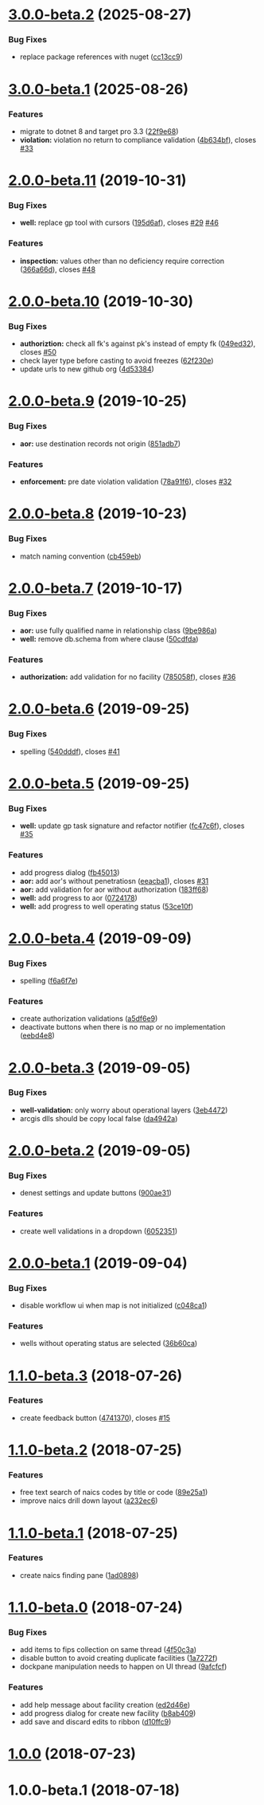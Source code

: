 # [3.0.0-beta.2](https://github.com/agrc/uic-addin/compare/3.0.0-beta.1...3.0.0-beta.2) (2025-08-27)


### Bug Fixes

* replace package references with nuget ([cc13cc9](https://github.com/agrc/uic-addin/commit/cc13cc9b76044d32c7ded3492dd60185bd7e6d45))



# [3.0.0-beta.1](https://github.com/agrc/uic-addin/compare/2.0.0-beta.11...3.0.0-beta.1) (2025-08-26)


### Features

* migrate to dotnet 8 and target pro 3.3 ([22f9e68](https://github.com/agrc/uic-addin/commit/22f9e68916c6e932fa740b013b521afdd1132b51))
* **violation:** violation no return to compliance validation ([4b634bf](https://github.com/agrc/uic-addin/commit/4b634bf9b37d6013ad39b609222615ac86e0c093)), closes [#33](https://github.com/agrc/uic-addin/issues/33)



# [2.0.0-beta.11](https://github.com/uic-utah/uic-addin/compare/2.0.0-beta.10...2.0.0-beta.11) (2019-10-31)


### Bug Fixes

* **well:** replace gp tool with cursors ([195d6af](https://github.com/uic-utah/uic-addin/commit/195d6af)), closes [#29](https://github.com/uic-utah/uic-addin/issues/29) [#46](https://github.com/uic-utah/uic-addin/issues/46)


### Features

* **inspection:** values other than no deficiency require correction ([366a66d](https://github.com/uic-utah/uic-addin/commit/366a66d)), closes [#48](https://github.com/uic-utah/uic-addin/issues/48)



# [2.0.0-beta.10](https://github.com/agrc/uic-addin/compare/2.0.0-beta.9...2.0.0-beta.10) (2019-10-30)


### Bug Fixes

* **authoriztion:** check all fk's against pk's instead of empty fk ([049ed32](https://github.com/agrc/uic-addin/commit/049ed32)), closes [#50](https://github.com/agrc/uic-addin/issues/50)
* check layer type before casting to avoid freezes ([62f230e](https://github.com/agrc/uic-addin/commit/62f230e))
* update urls to new github org ([4d53384](https://github.com/agrc/uic-addin/commit/4d53384))



# [2.0.0-beta.9](https://github.com/agrc/uic-addin/compare/2.0.0-beta.8...2.0.0-beta.9) (2019-10-25)


### Bug Fixes

* **aor:** use destination records not origin ([851adb7](https://github.com/agrc/uic-addin/commit/851adb7))


### Features

* **enforcement:** pre date violation validation ([78a91f6](https://github.com/agrc/uic-addin/commit/78a91f6)), closes [#32](https://github.com/agrc/uic-addin/issues/32)



# [2.0.0-beta.8](https://github.com/agrc/uic-addin/compare/2.0.0-beta.7...2.0.0-beta.8) (2019-10-23)


### Bug Fixes

* match naming convention ([cb459eb](https://github.com/agrc/uic-addin/commit/cb459eb))



# [2.0.0-beta.7](https://github.com/agrc/uic-addin/compare/2.0.0-beta.6...2.0.0-beta.7) (2019-10-17)


### Bug Fixes

* **aor:** use fully qualified name in relationship class ([9be986a](https://github.com/agrc/uic-addin/commit/9be986a))
* **well:** remove db.schema from where clause ([50cdfda](https://github.com/agrc/uic-addin/commit/50cdfda))


### Features

* **authorization:** add validation for no facility ([785058f](https://github.com/agrc/uic-addin/commit/785058f)), closes [#36](https://github.com/agrc/uic-addin/issues/36)



# [2.0.0-beta.6](https://github.com/agrc/uic-addin/compare/2.0.0-beta.5...2.0.0-beta.6) (2019-09-25)


### Bug Fixes

* spelling ([540dddf](https://github.com/agrc/uic-addin/commit/540dddf)), closes [#41](https://github.com/agrc/uic-addin/issues/41)



# [2.0.0-beta.5](https://github.com/agrc/uic-addin/compare/2.0.0-beta.4...2.0.0-beta.5) (2019-09-25)


### Bug Fixes

* **well:** update gp task signature and refactor notifier ([fc47c6f](https://github.com/agrc/uic-addin/commit/fc47c6f)), closes [#35](https://github.com/agrc/uic-addin/issues/35)


### Features

* add progress dialog ([fb45013](https://github.com/agrc/uic-addin/commit/fb45013))
* **aor:** add aor's without penetratiosn ([eeacba1](https://github.com/agrc/uic-addin/commit/eeacba1)), closes [#31](https://github.com/agrc/uic-addin/issues/31)
* **aor:** add validation for aor without authorization ([183ff68](https://github.com/agrc/uic-addin/commit/183ff68))
* **well:** add progress to aor ([0724178](https://github.com/agrc/uic-addin/commit/0724178))
* **well:** add progress to well operating status ([53ce10f](https://github.com/agrc/uic-addin/commit/53ce10f))



# [2.0.0-beta.4](https://github.com/agrc/uic-addin/compare/2.0.0-beta.3...2.0.0-beta.4) (2019-09-09)


### Bug Fixes

* spelling ([f6a6f7e](https://github.com/agrc/uic-addin/commit/f6a6f7e))


### Features

* create authorization validations ([a5df6e9](https://github.com/agrc/uic-addin/commit/a5df6e9))
* deactivate buttons when there is no map or no implementation ([eebd4e8](https://github.com/agrc/uic-addin/commit/eebd4e8))



# [2.0.0-beta.3](https://github.com/agrc/uic-addin/compare/1.0.0-beta.1...2.0.0-beta.3) (2019-09-05)


### Bug Fixes

* **well-validation:** only worry about operational layers ([3eb4472](https://github.com/agrc/uic-addin/commit/3eb4472))
* arcgis dlls should be copy local false ([da4942a](https://github.com/agrc/uic-addin/commit/da4942a))



# [2.0.0-beta.2](https://github.com/agrc/uic-addin/compare/2.0.0-beta.1...2.0.0-beta.2) (2019-09-05)


### Bug Fixes

* denest settings and update buttons ([900ae31](https://github.com/agrc/uic-addin/commit/900ae31))


### Features

* create well validations in a dropdown ([6052351](https://github.com/agrc/uic-addin/commit/6052351))



# [2.0.0-beta.1](https://github.com/agrc/uic-addin/compare/1.1.0-beta.3...2.0.0-beta.1) (2019-09-04)


### Bug Fixes

* disable workflow ui when map is not initialized ([c048ca1](https://github.com/agrc/uic-addin/commit/c048ca1))


### Features

* wells without operating status are selected ([36b60ca](https://github.com/agrc/uic-addin/commit/36b60ca))



<a name="1.1.0-beta.3"></a>
# [1.1.0-beta.3](https://github.com/agrc/uic-addin/compare/1.1.0-beta.2...1.1.0-beta.3) (2018-07-26)


### Features

* create feedback button ([4741370](https://github.com/agrc/uic-addin/commit/4741370)), closes [#15](https://github.com/agrc/uic-addin/issues/15)


<a name="1.1.0-beta.2"></a>
# [1.1.0-beta.2](https://github.com/agrc/uic-addin/compare/1.1.0-beta.1...1.1.0-beta.2) (2018-07-25)


### Features

* free text search of naics codes by title or code ([89e25a1](https://github.com/agrc/uic-addin/commit/89e25a1))
* improve naics drill down layout ([a232ec6](https://github.com/agrc/uic-addin/commit/a232ec6))



<a name="1.1.0-beta.1"></a>
# [1.1.0-beta.1](https://github.com/agrc/uic-addin/compare/1.1.0-beta.0...1.1.0-beta.1) (2018-07-25)


### Features

* create naics finding pane ([1ad0898](https://github.com/agrc/uic-addin/commit/1ad0898))



<a name="1.1.0-beta.0"></a>
# [1.1.0-beta.0](https://github.com/agrc/uic-addin/compare/1.0.0...1.1.0-beta.0) (2018-07-24)


### Bug Fixes

* add items to fips collection on same thread ([4f50c3a](https://github.com/agrc/uic-addin/commit/4f50c3a))
* disable button to avoid creating duplicate facilities ([1a7272f](https://github.com/agrc/uic-addin/commit/1a7272f))
* dockpane manipulation needs to happen on UI thread ([9afcfcf](https://github.com/agrc/uic-addin/commit/9afcfcf))


### Features

* add help message about facility creation ([ed2d46e](https://github.com/agrc/uic-addin/commit/ed2d46e))
* add progress dialog for create new facility ([b8ab409](https://github.com/agrc/uic-addin/commit/b8ab409))
* add save and discard edits to ribbon ([d10ffc9](https://github.com/agrc/uic-addin/commit/d10ffc9))



<a name="1.0.0"></a>
# [1.0.0](https://github.com/agrc/uic-addin/compare/v1.0.0-beta.1...1.0.0) (2018-07-23)



<a name="1.0.0-beta.1"></a>
# 1.0.0-beta.1 (2018-07-18)
